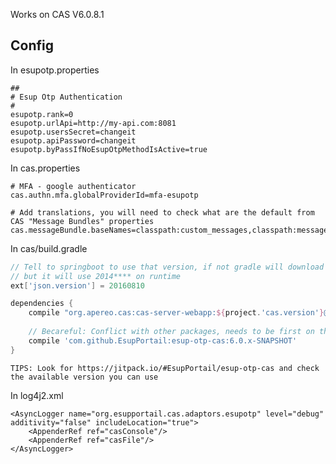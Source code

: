 Works on CAS V6.0.8.1

## Config

In esupotp.properties

```
##
# Esup Otp Authentication
#
esupotp.rank=0
esupotp.urlApi=http://my-api.com:8081
esupotp.usersSecret=changeit
esupotp.apiPassword=changeit
esupotp.byPassIfNoEsupOtpMethodIsActive=true
```

In cas.properties

```
# MFA - google authenticator
cas.authn.mfa.globalProviderId=mfa-esupotp

# Add translations, you will need to check what are the default from CAS "Message Bundles" properties
cas.messageBundle.baseNames=classpath:custom_messages,classpath:messages,classpath:esupotp_message
```

In cas/build.gradle

``` groovy
// Tell to springboot to use that version, if not gradle will download 2 versions 2014**** and 20160810, 
// but it will use 2014**** on runtime
ext['json.version'] = 20160810

dependencies {
    compile "org.apereo.cas:cas-server-webapp:${project.'cas.version'}@war"
    
    // Becareful: Conflict with other packages, needs to be first on the list
    compile 'com.github.EsupPortail:esup-otp-cas:6.0.x-SNAPSHOT'
}
```

    TIPS: Look for https://jitpack.io/#EsupPortail/esup-otp-cas and check the available version you can use

In log4j2.xml
```
<AsyncLogger name="org.esupportail.cas.adaptors.esupotp" level="debug" additivity="false" includeLocation="true">
    <AppenderRef ref="casConsole"/>
    <AppenderRef ref="casFile"/>
</AsyncLogger>
```
